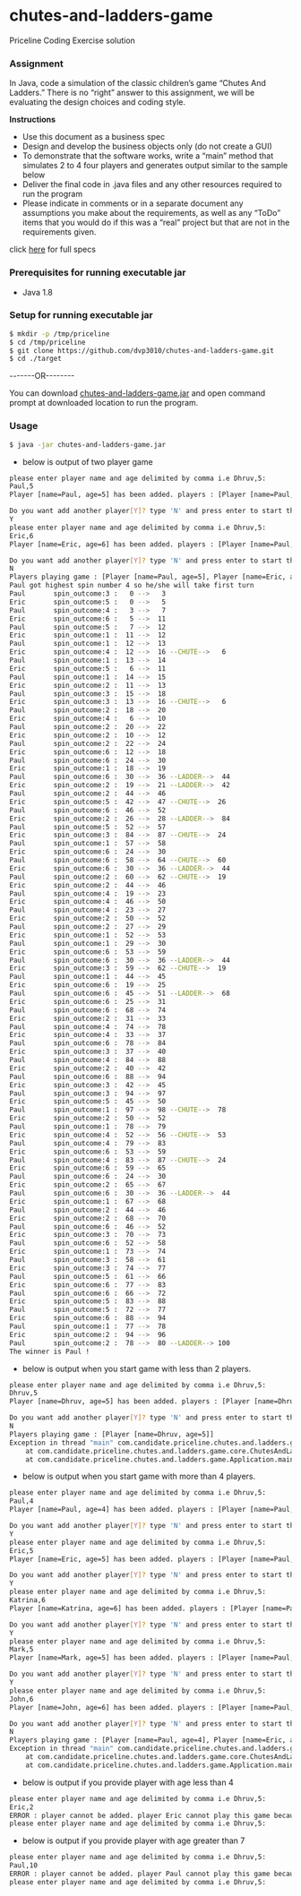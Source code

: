 # chutes-and-ladders-game
Priceline Coding Exercise solution

### Assignment
In Java, code a simulation of the classic children’s game “Chutes And Ladders.” There is no “right” answer to
this assignment, we will be evaluating the design choices and coding style.

**Instructions**
- Use this document as a business spec
- Design and develop the business objects only (do not create a GUI)
- To demonstrate that the software works, write a “main” method that simulates 2 to 4 four players and
generates output similar to the sample below
- Deliver the final code in .java files and any other resources required to run the program
- Please indicate in comments or in a separate document any assumptions you make about the
requirements, as well as any “ToDo” items that you would do if this was a “real” project but that are
not in the requirements given.

click [here](https://github.com/dvp3010/chutes-and-ladders-game/blob/master/ChutesandLaddersAssignment.pdf) for full specs

### Prerequisites for running executable jar
- Java 1.8

### Setup for running executable jar
```sh
$ mkdir -p /tmp/priceline
$ cd /tmp/priceline
$ git clone https://github.com/dvp3010/chutes-and-ladders-game.git
$ cd ./target
```

-------OR--------

You can download [chutes-and-ladders-game.jar]() and open command prompt at downloaded location to run the program.

### Usage
```sh
$ java -jar chutes-and-ladders-game.jar
```

- below is output of two player game

```sh
please enter player name and age delimited by comma i.e Dhruv,5:
Paul,5
Player [name=Paul, age=5] has been added. players : [Player [name=Paul, age=5]]

Do you want add another player[Y]? type 'N' and press enter to start the game.
Y
please enter player name and age delimited by comma i.e Dhruv,5:
Eric,6
Player [name=Eric, age=6] has been added. players : [Player [name=Paul, age=5], Player [name=Eric, age=6]]

Do you want add another player[Y]? type 'N' and press enter to start the game.
N
Players playing game : [Player [name=Paul, age=5], Player [name=Eric, age=6]]
Paul got highest spin number 4 so he/she will take first turn
Paul       spin_outcome:3 :   0 -->   3
Eric       spin_outcome:5 :   0 -->   5
Paul       spin_outcome:4 :   3 -->   7
Eric       spin_outcome:6 :   5 -->  11
Paul       spin_outcome:5 :   7 -->  12
Eric       spin_outcome:1 :  11 -->  12
Paul       spin_outcome:1 :  12 -->  13
Eric       spin_outcome:4 :  12 -->  16 --CHUTE-->   6
Paul       spin_outcome:1 :  13 -->  14
Eric       spin_outcome:5 :   6 -->  11
Paul       spin_outcome:1 :  14 -->  15
Eric       spin_outcome:2 :  11 -->  13
Paul       spin_outcome:3 :  15 -->  18
Eric       spin_outcome:3 :  13 -->  16 --CHUTE-->   6
Paul       spin_outcome:2 :  18 -->  20
Eric       spin_outcome:4 :   6 -->  10
Paul       spin_outcome:2 :  20 -->  22
Eric       spin_outcome:2 :  10 -->  12
Paul       spin_outcome:2 :  22 -->  24
Eric       spin_outcome:6 :  12 -->  18
Paul       spin_outcome:6 :  24 -->  30
Eric       spin_outcome:1 :  18 -->  19
Paul       spin_outcome:6 :  30 -->  36 --LADDER-->  44
Eric       spin_outcome:2 :  19 -->  21 --LADDER-->  42
Paul       spin_outcome:2 :  44 -->  46
Eric       spin_outcome:5 :  42 -->  47 --CHUTE-->  26
Paul       spin_outcome:6 :  46 -->  52
Eric       spin_outcome:2 :  26 -->  28 --LADDER-->  84
Paul       spin_outcome:5 :  52 -->  57
Eric       spin_outcome:3 :  84 -->  87 --CHUTE-->  24
Paul       spin_outcome:1 :  57 -->  58
Eric       spin_outcome:6 :  24 -->  30
Paul       spin_outcome:6 :  58 -->  64 --CHUTE-->  60
Eric       spin_outcome:6 :  30 -->  36 --LADDER-->  44
Paul       spin_outcome:2 :  60 -->  62 --CHUTE-->  19
Eric       spin_outcome:2 :  44 -->  46
Paul       spin_outcome:4 :  19 -->  23
Eric       spin_outcome:4 :  46 -->  50
Paul       spin_outcome:4 :  23 -->  27
Eric       spin_outcome:2 :  50 -->  52
Paul       spin_outcome:2 :  27 -->  29
Eric       spin_outcome:1 :  52 -->  53
Paul       spin_outcome:1 :  29 -->  30
Eric       spin_outcome:6 :  53 -->  59
Paul       spin_outcome:6 :  30 -->  36 --LADDER-->  44
Eric       spin_outcome:3 :  59 -->  62 --CHUTE-->  19
Paul       spin_outcome:1 :  44 -->  45
Eric       spin_outcome:6 :  19 -->  25
Paul       spin_outcome:6 :  45 -->  51 --LADDER-->  68
Eric       spin_outcome:6 :  25 -->  31
Paul       spin_outcome:6 :  68 -->  74
Eric       spin_outcome:2 :  31 -->  33
Paul       spin_outcome:4 :  74 -->  78
Eric       spin_outcome:4 :  33 -->  37
Paul       spin_outcome:6 :  78 -->  84
Eric       spin_outcome:3 :  37 -->  40
Paul       spin_outcome:4 :  84 -->  88
Eric       spin_outcome:2 :  40 -->  42
Paul       spin_outcome:6 :  88 -->  94
Eric       spin_outcome:3 :  42 -->  45
Paul       spin_outcome:3 :  94 -->  97
Eric       spin_outcome:5 :  45 -->  50
Paul       spin_outcome:1 :  97 -->  98 --CHUTE-->  78
Eric       spin_outcome:2 :  50 -->  52
Paul       spin_outcome:1 :  78 -->  79
Eric       spin_outcome:4 :  52 -->  56 --CHUTE-->  53
Paul       spin_outcome:4 :  79 -->  83
Eric       spin_outcome:6 :  53 -->  59
Paul       spin_outcome:4 :  83 -->  87 --CHUTE-->  24
Eric       spin_outcome:6 :  59 -->  65
Paul       spin_outcome:6 :  24 -->  30
Eric       spin_outcome:2 :  65 -->  67
Paul       spin_outcome:6 :  30 -->  36 --LADDER-->  44
Eric       spin_outcome:1 :  67 -->  68
Paul       spin_outcome:2 :  44 -->  46
Eric       spin_outcome:2 :  68 -->  70
Paul       spin_outcome:6 :  46 -->  52
Eric       spin_outcome:3 :  70 -->  73
Paul       spin_outcome:6 :  52 -->  58
Eric       spin_outcome:1 :  73 -->  74
Paul       spin_outcome:3 :  58 -->  61
Eric       spin_outcome:3 :  74 -->  77
Paul       spin_outcome:5 :  61 -->  66
Eric       spin_outcome:6 :  77 -->  83
Paul       spin_outcome:6 :  66 -->  72
Eric       spin_outcome:5 :  83 -->  88
Paul       spin_outcome:5 :  72 -->  77
Eric       spin_outcome:6 :  88 -->  94
Paul       spin_outcome:1 :  77 -->  78
Eric       spin_outcome:2 :  94 -->  96
Paul       spin_outcome:2 :  78 -->  80 --LADDER--> 100
The winner is Paul !
```

- below is output when you start game with less than 2 players.

```sh
please enter player name and age delimited by comma i.e Dhruv,5:
Dhruv,5
Player [name=Dhruv, age=5] has been added. players : [Player [name=Dhruv, age=5]]

Do you want add another player[Y]? type 'N' and press enter to start the game.
N
Players playing game : [Player [name=Dhruv, age=5]]
Exception in thread "main" com.candidate.priceline.chutes.and.ladders.game.exceptions.NotEnoughPlayersException: to play this game you need atleast 2 players.
	at com.candidate.priceline.chutes.and.ladders.game.core.ChutesAndLaddersGame.startPlay(ChutesAndLaddersGame.java:28)
	at com.candidate.priceline.chutes.and.ladders.game.Application.main(Application.java:35)
```

- below is output when you start game with more than 4 players.

```sh
please enter player name and age delimited by comma i.e Dhruv,5:
Paul,4
Player [name=Paul, age=4] has been added. players : [Player [name=Paul, age=4]]

Do you want add another player[Y]? type 'N' and press enter to start the game.
Y
please enter player name and age delimited by comma i.e Dhruv,5:
Eric,5
Player [name=Eric, age=5] has been added. players : [Player [name=Paul, age=4], Player [name=Eric, age=5]]

Do you want add another player[Y]? type 'N' and press enter to start the game.
Y
please enter player name and age delimited by comma i.e Dhruv,5:
Katrina,6
Player [name=Katrina, age=6] has been added. players : [Player [name=Paul, age=4], Player [name=Eric, age=5], Player [name=Katrina, age=6]]

Do you want add another player[Y]? type 'N' and press enter to start the game.
Y
please enter player name and age delimited by comma i.e Dhruv,5:
Mark,5
Player [name=Mark, age=5] has been added. players : [Player [name=Paul, age=4], Player [name=Eric, age=5], Player [name=Katrina, age=6], Player [name=Mark, age=5]]

Do you want add another player[Y]? type 'N' and press enter to start the game.
Y
please enter player name and age delimited by comma i.e Dhruv,5:
John,6
Player [name=John, age=6] has been added. players : [Player [name=Paul, age=4], Player [name=Eric, age=5], Player [name=Katrina, age=6], Player [name=Mark, age=5], Player [name=John, age=6]]

Do you want add another player[Y]? type 'N' and press enter to start the game.
N
Players playing game : [Player [name=Paul, age=4], Player [name=Eric, age=5], Player [name=Katrina, age=6], Player [name=Mark, age=5], Player [name=John, age=6]]
Exception in thread "main" com.candidate.priceline.chutes.and.ladders.game.exceptions.TooManyPlayersException: players cannot be morethan 4.
	at com.candidate.priceline.chutes.and.ladders.game.core.ChutesAndLaddersGame.startPlay(ChutesAndLaddersGame.java:31)
	at com.candidate.priceline.chutes.and.ladders.game.Application.main(Application.java:35)
```

- below is output if you provide player with age less than 4

```sh
please enter player name and age delimited by comma i.e Dhruv,5:
Eric,2
ERROR : player cannot be added. player Eric cannot play this game because this game contains small part which is CHOKING HAZARD for childer under age 3
please enter player name and age delimited by comma i.e Dhruv,5:
```

- below is output if you provide player with age greater than 7

```sh
please enter player name and age delimited by comma i.e Dhruv,5:
Paul,10
ERROR : player cannot be added. player Paul cannot play this game because this game is designed for 4-7 age group
please enter player name and age delimited by comma i.e Dhruv,5:
```
